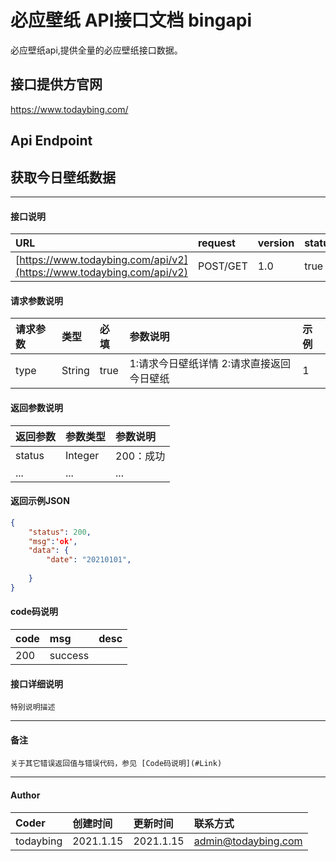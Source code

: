 # 必应壁纸 API接口文档 bingapi

必应壁纸api,提供全量的必应壁纸接口数据。

## 接口提供方官网
https://www.todaybing.com/

## Api Endpoint


## 获取今日壁纸数据
---
#### 接口说明

| URL | request | version | status |
| :--- | :--- | :--- | :--- |
| [https://www.todaybing.com/api/v2](https://www.todaybing.com/api/v2) | POST/GET | 1.0 | true |

#### 请求参数说明

| 请求参数 | 类型 | 必填 | 参数说明 | 示例 |
| :--- | :--- | :--- | :--- | :--- |
| type | String | true | 1:请求今日壁纸详情 2:请求直接返回今日壁纸 |1 |

#### 返回参数说明

| 返回参数 | 参数类型 | 参数说明 |
| :--- | :--- | :--- |
| status | Integer | 200：成功|
| ... | ... | ... |

#### 返回示例JSON

```json
{
    "status": 200,
    "msg":'ok',
    "data": {
        "date": "20210101",
        
    }
}
```

#### code码说明

| code | msg | desc |
| :--- | :--- | :--- |
| 200 | success |  |

#### 接口详细说明 

``` 
特别说明描述

```

---

#### 备注
``` 
关于其它错误返回值与错误代码，参见 [Code码说明](#Link)

```
---
#### Author

| Coder   | 创建时间 | 更新时间 |联系方式 |
| :---     | :---| :--- | :--- |
| todaybing  | 2021.1.15 |2021.1.15  |admin@todaybing.com  |










